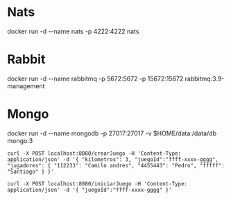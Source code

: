 # Nats
docker run -d --name nats -p 4222:4222 nats 

# Rabbit
docker run -d --name rabbitmq -p 5672:5672 -p 15672:15672 rabbitmq:3.9-management

# Mongo
docker run -d --name mongodb  -p 27017:27017 -v $HOME/data:/data/db mongo:3

`
curl -X POST localhost:8080/crearJuego -H 'Content-Type: application/json' -d '{ "kilometros": 3, "juegoId":"ffff-xxxx-gggg", "jugadores": { "112233": "Camilo andres", "4455443": "Pedro", "fffff": "Santiago" } }'
`

`
curl -X POST localhost:8080/iniciarJuego -H 'Content-Type: application/json' -d '{ "juegoId":"ffff-xxxx-gggg" }'
`